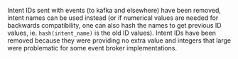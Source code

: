 Intent IDs sent with events (to kafka and elsewhere) have been removed, intent
names can be used instead (or if numerical values are needed for backwards
compatibility, one can also hash the names to get previous ID values, ie.
`hash(intent_name)` is the old ID values). Intent IDs have been removed because
they were providing no extra value and integers that
large were problematic for some event broker
implementations.
